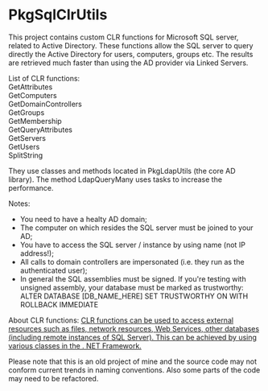 # PkgSqlClrUtils

This project contains custom CLR functions for Microsoft SQL server, related to Active Directory.
These functions allow the SQL server to query directly the Active Directory for users, computers, groups etc. 
The results are retrieved much faster than using the AD provider via Linked Servers.

List of CLR functions:  
GetAttributes  
GetComputers  
GetDomainControllers  
GetGroups  
GetMembership  
GetQueryAttributes  
GetServers  
GetUsers  
SplitString  

They use classes and methods located in PkgLdapUtils (the core AD library). The method LdapQueryMany uses tasks to increase the performance.

Notes:
 * You need to have a healty AD domain;
 * The computer on which resides the SQL server must be joined to your AD;
 * You have to access the SQL server / instance by using name (not IP address!);
 * All calls to domain controllers are impersonated (i.e. they run as the authenticated user);
 * In general the SQL assemblies must be signed. If you're testing with unsigned assembly, your database must be marked as trustworthy:
   ALTER DATABASE [DB_NAME_HERE]
     SET TRUSTWORTHY ON
     WITH ROLLBACK IMMEDIATE 

About CLR functions:
[CLR functions can be used to access external resources such as files, network resources, Web Services, other databases 
(including remote instances of SQL Server). This can be achieved by using various classes in the . NET Framework.](https://learn.microsoft.com/en-us/sql/relational-databases/user-defined-functions/create-clr-functions?view=sql-server-ver16)

Please note that this is an old project of mine and the source code may not conform current trends in naming conventions. Also some parts of the code may need to be refactored. 
